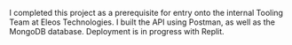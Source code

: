 I completed this project as a prerequisite for entry onto the internal Tooling Team at Eleos Technologies.
I built the API using Postman, as well as the MongoDB database. 
Deployment is in progress with Replit.
